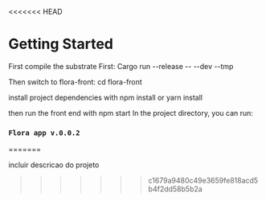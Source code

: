 <<<<<<< HEAD
# Getting Started 

First compile the substrate First: Cargo run --release -- --dev --tmp

Then switch to flora-front: cd flora-front 

install project dependencies with npm install or yarn install

then run the front end with npm start
In the project directory, you can run:

### `Flora app v.0.0.2`

=======

incluir descricao do projeto
>>>>>>> c1679a9480c49e3659fe818acd5b4f2dd58b5b2a
